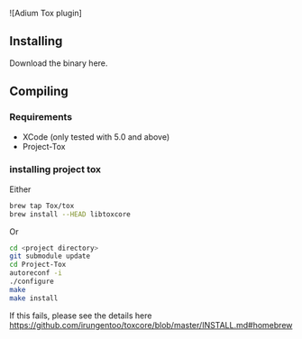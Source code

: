 ![Adium Tox plugin]
## Installing

Download the binary here.

## Compiling 

### Requirements

* XCode (only tested with 5.0 and above)
* Project-Tox 

### installing project tox

Either

```bash
brew tap Tox/tox
brew install --HEAD libtoxcore
```

Or

```bash
cd <project directory>
git submodule update
cd Project-Tox
autoreconf -i
./configure
make
make install
```

If this fails, please see the details here https://github.com/irungentoo/toxcore/blob/master/INSTALL.md#homebrew

